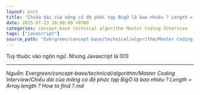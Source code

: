 ```yaml
---
layout: post
title: "Chiều dài của mảng có độ phức tạp BigO là bao nhiêu ? Length = Array.length ? How to find ?"
date: 2025-07-23 10:00:00 +0700
categories: concept-base technical algorithm Master Coding Interview
tags: ["javascript"]
source_path: "Evergreen/concept-base/technical/algorithm/Master Coding Interview/Chiều dài của mảng có độ phức tạp BigO là bao nhiêu ? Length = Array.length ? How to find ?.md"
---
```

Tuỳ thuộc vào ngôn ngữ. Nhưng Javascript là 0(1)

---
*Nguồn: Evergreen/concept-base/technical/algorithm/Master Coding Interview/Chiều dài của mảng có độ phức tạp BigO là bao nhiêu ? Length = Array.length ? How to find ?.md*